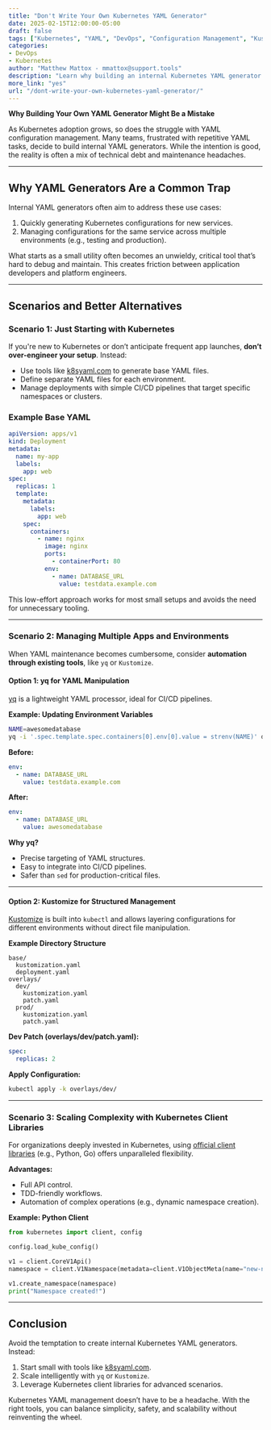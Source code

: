 ```yaml
---
title: "Don't Write Your Own Kubernetes YAML Generator"
date: 2025-02-15T12:00:00-05:00
draft: false
tags: ["Kubernetes", "YAML", "DevOps", "Configuration Management", "Kustomize", "yq"]
categories:
- DevOps
- Kubernetes
author: "Matthew Mattox - mmattox@support.tools"
description: "Learn why building an internal Kubernetes YAML generator might not be the best approach, and explore alternatives like yq, Kustomize, and the Kubernetes client library."
more_link: "yes"
url: "/dont-write-your-own-kubernetes-yaml-generator/"
---
```


**Why Building Your Own YAML Generator Might Be a Mistake**

As Kubernetes adoption grows, so does the struggle with YAML configuration management. Many teams, frustrated with repetitive YAML tasks, decide to build internal YAML generators. While the intention is good, the reality is often a mix of technical debt and maintenance headaches.

<!--more-->

---

## Why YAML Generators Are a Common Trap

Internal YAML generators often aim to address these use cases:
1. Quickly generating Kubernetes configurations for new services.
2. Managing configurations for the same service across multiple environments (e.g., testing and production).

What starts as a small utility often becomes an unwieldy, critical tool that’s hard to debug and maintain. This creates friction between application developers and platform engineers.

---

## Scenarios and Better Alternatives

### **Scenario 1: Just Starting with Kubernetes**
If you're new to Kubernetes or don’t anticipate frequent app launches, **don’t over-engineer your setup**. Instead:
- Use tools like [k8syaml.com](https://k8syaml.com) to generate base YAML files.
- Define separate YAML files for each environment.
- Manage deployments with simple CI/CD pipelines that target specific namespaces or clusters.

### **Example Base YAML**
```yaml
apiVersion: apps/v1
kind: Deployment
metadata:
  name: my-app
  labels:
    app: web
spec:
  replicas: 1
  template:
    metadata:
      labels:
        app: web
    spec:
      containers:
        - name: nginx
          image: nginx
          ports:
            - containerPort: 80
          env:
            - name: DATABASE_URL
              value: testdata.example.com
```

This low-effort approach works for most small setups and avoids the need for unnecessary tooling.

---

### **Scenario 2: Managing Multiple Apps and Environments**
When YAML maintenance becomes cumbersome, consider **automation through existing tools**, like `yq` or `Kustomize`.

#### **Option 1: yq for YAML Manipulation**
[yq](https://github.com/mikefarah/yq) is a lightweight YAML processor, ideal for CI/CD pipelines. 

**Example: Updating Environment Variables**
```bash
NAME=awesomedatabase
yq -i '.spec.template.spec.containers[0].env[0].value = strenv(NAME)' deployment.yaml
```

**Before:**
```yaml
env:
  - name: DATABASE_URL
    value: testdata.example.com
```

**After:**
```yaml
env:
  - name: DATABASE_URL
    value: awesomedatabase
```

**Why yq?**
- Precise targeting of YAML structures.
- Easy to integrate into CI/CD pipelines.
- Safer than `sed` for production-critical files.

---

#### **Option 2: Kustomize for Structured Management**
[Kustomize](https://kustomize.io) is built into `kubectl` and allows layering configurations for different environments without direct file manipulation.

**Example Directory Structure**
```
base/
  kustomization.yaml
  deployment.yaml
overlays/
  dev/
    kustomization.yaml
    patch.yaml
  prod/
    kustomization.yaml
    patch.yaml
```

**Dev Patch (overlays/dev/patch.yaml):**
```yaml
spec:
  replicas: 2
```

**Apply Configuration:**
```bash
kubectl apply -k overlays/dev/
```

---

### **Scenario 3: Scaling Complexity with Kubernetes Client Libraries**
For organizations deeply invested in Kubernetes, using [official client libraries](https://kubernetes.io/docs/reference/using-api/client-libraries/) (e.g., Python, Go) offers unparalleled flexibility.

**Advantages:**
- Full API control.
- TDD-friendly workflows.
- Automation of complex operations (e.g., dynamic namespace creation).

**Example: Python Client**
```python
from kubernetes import client, config

config.load_kube_config()

v1 = client.CoreV1Api()
namespace = client.V1Namespace(metadata=client.V1ObjectMeta(name="new-namespace"))

v1.create_namespace(namespace)
print("Namespace created!")
```

---

## Conclusion

Avoid the temptation to create internal Kubernetes YAML generators. Instead:
1. Start small with tools like [k8syaml.com](https://k8syaml.com).
2. Scale intelligently with `yq` or `Kustomize`.
3. Leverage Kubernetes client libraries for advanced scenarios.

Kubernetes YAML management doesn’t have to be a headache. With the right tools, you can balance simplicity, safety, and scalability without reinventing the wheel.
